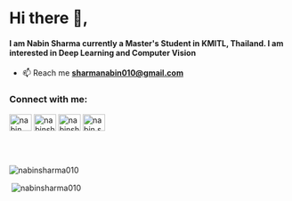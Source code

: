 <h1 ">Hi there 👋,</h1>
<h4>I am Nabin Sharma currently a Master's Student in KMITL, Thailand. I am interested in Deep Learning and Computer Vision  </h4>



- 📫 Reach me **sharmanabin010@gmail.com**

<h3 align="left">Connect with me:</h3>
<p align="left">
 <a href="https://linkedin.com/in/nabin-sharma-89596115a/" target="blank"><img align="center" src="https://raw.githubusercontent.com/rahuldkjain/github-profile-readme-generator/master/src/images/icons/Social/linked-in-alt.svg" alt="nabin sharma" height="30" width="40" /></a>
<a href="https://twitter.com/nabinsharma010" target="blank"><img align="center" src="https://raw.githubusercontent.com/rahuldkjain/github-profile-readme-generator/master/src/images/icons/Social/twitter.svg" alt="nabinsharma010" height="30" width="40" /></a>
<a href="https://kaggle.com/nabinsharma10" target="blank"><img align="center" src="https://raw.githubusercontent.com/rahuldkjain/github-profile-readme-generator/master/src/images/icons/Social/kaggle.svg" alt="nabinsharma10" height="30" width="40" /></a>
<a href="https://instagram.com/nabin.sharma010" target="blank"><img align="center" src="https://raw.githubusercontent.com/rahuldkjain/github-profile-readme-generator/master/src/images/icons/Social/instagram.svg" alt="nabin.sharma010" height="30" width="40" /></a>
</p>
<br>
<br>

<p><img align="left" src="https://github-readme-stats.vercel.app/api/top-langs?username=nabinsharma010&show_icons=true&locale=en&layout=compact" alt="nabinsharma010" /></p>
<br>

<p>&nbsp;<img align="center" src="https://github-readme-stats.vercel.app/api?username=nabinsharma010&show_icons=true&locale=en" alt="nabinsharma010" /></p>
<br>



